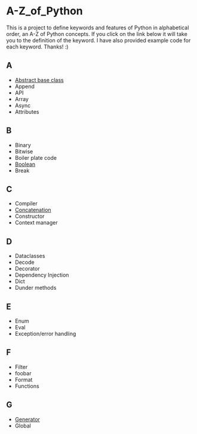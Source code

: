 # A-Z_of_Python

This is a project to define keywords and features of Python in alphabetical order, an A-Z of Python concepts. If you click on the link below it will take you to the definition of the keyword. I have also provided example code for each keyword. Thanks! :) 

## A
- [Abstract base class](https://github.com/pratikshapaudyal/A-Z_of_Python/blob/develop/A/AbstractBaseClass.md)
- Append
- API
- Array
- Async
- Attributes 

## B 
- Binary
- Bitwise
- Boiler plate code
- [Boolean](https://github.com/pratikshapaudyal/A-Z_of_Python/tree/develop/B/Boolean.md)
- Break

## C
- Compiler
- [Concatenation](https://github.com/pratikshapaudyal/A-Z_of_Python/tree/develop/C/Concatenation.md)
- Constructor 
- Context manager

## D
- Dataclasses
- Decode
- Decorator
- Dependency Injection
- Dict
- Dunder methods

## E
- Enum
- Eval
- Exception/error handling

## F
- Filter
- foobar
- Format
- Functions

## G
- [Generator](https://github.com/pratikshapaudyal/A-Z_of_Python/tree/develop/G/Generator.md)
- Global